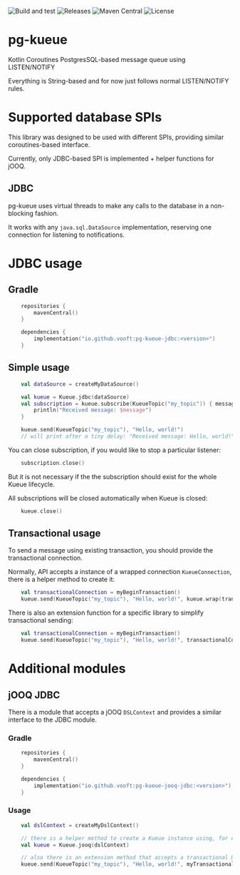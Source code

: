 ![Build and test](https://github.com/vooft/pg-kueue/actions/workflows/build.yml/badge.svg?branch=main)
![Releases](https://img.shields.io/github/v/release/vooft/pg-kueue)
![Maven Central](https://img.shields.io/maven-central/v/io.github.vooft/pg-kueue-core)
![License](https://img.shields.io/github/license/vooft/pg-kueue)

# pg-kueue
Kotlin Coroutines PostgresSQL-based message queue using LISTEN/NOTIFY

Everything is String-based and for now just follows normal LISTEN/NOTIFY rules.

# Supported database SPIs
This library was designed to be used with different SPIs, providing similar coroutines-based interface.

Currently, only JDBC-based SPI is implemented + helper functions for jOOQ.

## JDBC
pg-kueue uses virtual threads to make any calls to the database in a non-blocking fashion.

It works with any `java.sql.DataSource` implementation, reserving one connection for listening to notifications.

# JDBC usage

## Gradle
```kotlin
    repositories {
        mavenCentral()
    }

    dependencies {
        implementation("io.github.vooft:pg-kueue-jdbc:<version>")
    }
```

## Simple usage
```kotlin
    val dataSource = createMyDataSource()

    val kueue = Kueue.jdbc(dataSource)
    val subscription = kueue.subscribe(KueueTopic("my_topic")) { message: String ->
        println("Received message: $message")
    }

    kueue.send(KueueTopic("my_topic"), "Hello, world!")
    // will print after a tiny delay: "Received message: Hello, world!"
```

You can close subscription, if you would like to stop a particular listener:
```kotlin
    subscription.close()
```

But it is not necessary if the the subscription should exist for the whole Kueue lifecycle.

All subscriptions will be closed automatically when Kueue is closed:
```kotlin
    kueue.close()
```

## Transactional usage
To send a message using existing transaction, you should provide the transactional connection.

Normally, API accepts a instance of a wrapped connection `KueueConnection`, there is a helper method to create it:
```kotlin
    val transactionalConnection = myBeginTransaction()
    kueue.send(KueueTopic("my_topic"), "Hello, world!", kueue.wrap(transactionalConnection))
``` 

There is also an extension function for a specific library to simplify transactional sending:
```kotlin
    val transactionalConnection = myBeginTransaction()
    kueue.send(KueueTopic("my_topic"), "Hello, world!", transactionalConnection) // an extension function must be imported explicitly
```

# Additional modules
## jOOQ JDBC
There is a module that accepts a jOOQ `DSLContext` and provides a similar interface to the JDBC module.

### Gradle
```kotlin
    repositories {
        mavenCentral()
    }

    dependencies {
        implementation("io.github.vooft:pg-kueue-jooq-jdbc:<version>")
    }
```

### Usage
```kotlin
    val dslContext = createMyDslContext()

    // there is a helper method to create a Kueue instance using, for example, a non-transactional DSLContext
    val kueue = Kueue.jooq(dslContext)

    // also there is an extension method that accepts a transactional DSLContext to send notification within a transaction
    kueue.send(KueueTopic("my_topic"), "Hello, world!", myTransactionalDslContext)
```
